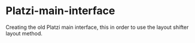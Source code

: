 # Platzi-main-interface
Creating the old Platzi main interface, this in order to use the layout shifter layout method.
